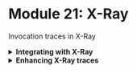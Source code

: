 # Module 21: X-Ray

Invocation traces in X-Ray

<details>
<summary><b>Integrating with X-Ray</b></summary><p>

1. In the `serverless.yml` under the `provider` section, add the following:

```yml
tracing:
  apiGateway: true
  lambda: true
```

**NOTE** this should align with `name`, `runtime` and `environment`.

2. Add the following back to the `provider` section:

```yml
iam:
  role:
    statements:
      - Effect: Allow
        Action:
          - "xray:PutTraceSegments"
          - "xray:PutTelemetryRecords"
        Resource: "*"
```

**IMPORTANT** this should be aligned with `provider.tracing` and `provider.environment`. e.g.

```yml
provider:
  name: aws
  runtime: nodejs18.x
  stage: dev
  environment:
    ...
  tracing:
    apiGateway: true
    lambda: true
  iam:
    role:
      statements:
        - Effect: Allow
          Action:
            - "xray:PutTraceSegments"
            - "xray:PutTelemetryRecords"
          Resource: "*"
```

This enables X-Ray tracing for all the functions in this project. Normally, when you enable X-Ray tracing in the `provider.tracing` the Serverless framework would add these permissions for you automatically. However, since we're using the `serverless-iam-roles-per-function`, these additional permissions are not passed along...

So far, the best workaround I have found, short of fixing the plugin to do it automatically, is to add this blob back to the `provider` section and tell the plugin to inherit these shared permissions in each function's IAM role.

To do that, we need the functions to inherit the permissions from this default IAM role.

3. Modify `serverless.yml` to add the following to the `custom` section

```yml
serverless-iam-roles-per-function:
  defaultInherit: true
```

This is courtesy of the `serverless-iam-roles-per-function` plugin, and tells the per-function roles to inherit these common permissions.

4. Deploy the project

`npx sls deploy`

5. Load up the landing page, and place an order. Then head to the X-Ray console and see what you get.

![](/images/mod23-001.png)

![](/images/mod23-002.png)

![](/images/mod23-003.png)

As you can see, you get some useful bits of information. However, if I were to debug performance issues of, say, the `get-restaurants` function, I need to see how long the call to DynamoDB took, that's completely missing right now.

To make our traces more useful, we need to capture more information about what our functions are doing. To do that, we need more instrumentation.

</p></details>

<details>
<summary><b>Enhancing X-Ray traces</b></summary><p>

At the moment we're not getting a lot of value out of X-Ray. We can get much more information about what's happening in our code if we instrument the various steps.

The AWS Lambda Powertools have some built-in facilities to help enhance the tracing. Such as tracing the AWS SDK and HTTP requests.

1. Install `@aws-lambda-powertools/tracer` as a production dependency

`npm install --save @aws-lambda-powertools/tracer`

2. In `functions/get-index.js`, add the following to the list of dependencies at the top of the file

```js
const { Tracer, captureLambdaHandler } = require('@aws-lambda-powertools/tracer')
const tracer = new Tracer({ serviceName: process.env.serviceName })
```

Creating a `Tracer` would automatically capture outgoing HTTP requests (such as the request to the `GET /restaurants` endpoint). So if this is all we do, and we deploy now, then in the X-Ray traces for the `get-index` function we will see the calls to the `GET /restaurants` endpoint as well as basic information from the `get-restaurants` function.

![](/images/mod23-004.png)

But we can do more, while we're here.

3. Staying in the `get-index.js` module, at the bottom of the file, add the `captureLambdaHandler` middleware:

```js
.use(captureLambdaHandler(tracer))
```

After this change, the `handler` function should look like this:

```js
module.exports.handler = middy(async (event, context) => {
  logger.refreshSampleRateCalculation()

  ...
}).use(injectLambdaContext(logger))
.use(captureLambdaHandler(tracer))
```

The `captureLambdaHandler` middleware adds a `## functions/get-index.handler` segment to the X-Ray trace, and captures additional information about the invocation:

* if it's a cold start
* the name of the service
* the response of the invocation

![](/images/mod23-005.png)

![](/images/mod23-006.png)

4. Still in the `get-index.js` module, we can also add the HTTP response from the `GET /restaurants` endpoint as metadata.

On line 35, where we have:

```js
return (await httpReq).data
```

replace it with:

```js
const data = (await httpReq).data
tracer.addResponseAsMetadata(data, 'GET /restaurants')

return data
```

Doing this would add the HTTP response to metadata for the `## functions/get-index.handler` segment mentioned above:

![](/images/mod23-007.png)

5. Open `get-restaurants.js` and add the following to list of dependencies at the top of the file:

```js
const { Tracer, captureLambdaHandler } = require('@aws-lambda-powertools/tracer')
const tracer = new Tracer({ serviceName: process.env.serviceName })
tracer.captureAWSv3Client(dynamodb)
```

**IMPORTANT**: this block needs to come **AFTER** where you have declared the `dynamodb` client instance.

6. Staying in the `get-restaurants.js` module, at the bottom of the file, add the `captureLambdaHandler` middleware:

```js
.use(captureLambdaHandler(tracer))
```

After this change, the `handler` function should look like this:

```js
module.exports.handler = middy(async (event, context) => {
  logger.refreshSampleRateCalculation()

  ...
}).use(injectLambdaContext(logger))
.use(captureLambdaHandler(tracer))
```

Doing these two steps would enrich the trace for the `get-restaurants` function. You will now be able to see the DynamoDB Scan call:

![](/images/mod23-008.png)

7. Repeat step 5-6 for `functions/search-restaurants.js`.

8. Repeat step 5-6 for `functions/place-order.js`, **EXCEPT** you want to use the tracer to capture the `eventBridge` client instead of the DynamoDB client.

9. Repeat step 5-6 for `functions/notify-restaurant.js`, **EXCEPT** you want to use the tracer to capture both the `eventBridge` client **AND** the `sns` client.

10. Deploy the project

`npx sls deploy`

11. Load up the landing page, and place an order. Then head to the X-Ray console and see what you get now.

</p></details>
